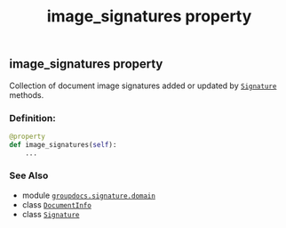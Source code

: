 ﻿---
title: image_signatures property
second_title: GroupDocs.Signature for Python via .NET API References
description: 
type: docs
url: /python-net/groupdocs.signature.domain/documentinfo/image_signatures/
is_root: false
weight: 90
---

## image_signatures property


Collection of document image signatures added or updated by [`Signature`](/signature/python-net/groupdocs.signature/signature) methods.
### Definition:
```python
@property
def image_signatures(self):
    ...
```

### See Also
* module [`groupdocs.signature.domain`](../../)
* class [`DocumentInfo`](/signature/python-net/groupdocs.signature.domain/documentinfo)
* class [`Signature`](/signature/python-net/groupdocs.signature/signature)
